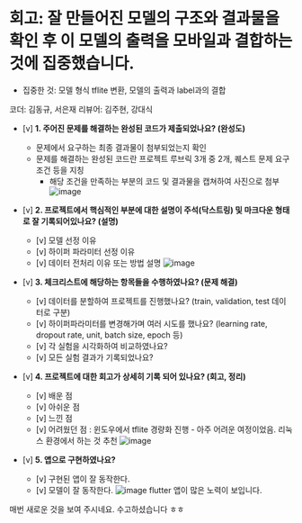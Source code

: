 # 회고: 잘 만들어진 모델의 구조와 결과물을 확인 후 이 모델의 출력을 모바일과 결합하는 것에 집중했습니다.
  * 집중한 것: 모델 형식 tflite 변환, 모델의 출력과 label과의 결합

코더: 김동규, 서은재
리뷰어: 김주현, 강대식

- [v]  **1. 주어진 문제를 해결하는 완성된 코드가 제출되었나요? (완성도)**
    - 문제에서 요구하는 최종 결과물이 첨부되었는지 확인
    - 문제를 해결하는 완성된 코드란 프로젝트 루브릭 3개 중 2개, 
    퀘스트 문제 요구조건 등을 지칭
        - 해당 조건을 만족하는 부분의 코드 및 결과물을 캡쳐하여 사진으로 첨부
    ![image](https://github.com/user-attachments/assets/dbcf40c1-a559-4539-8f79-564ca15497da)

- [v]  **2. 프로젝트에서 핵심적인 부분에 대한 설명이 주석(닥스트링) 및 마크다운 형태로 잘 기록되어있나요? (설명)**
    - [v]  모델 선정 이유
    - [v]  하이퍼 파라미터 선정 이유
    - [v]  데이터 전처리 이유 또는 방법 설명
      ![image](https://github.com/user-attachments/assets/c861c970-7795-4313-b36d-3f13243629f8)    

- [v]  **3. 체크리스트에 해당하는 항목들을 수행하였나요? (문제 해결)**
    - [v]  데이터를 분할하여 프로젝트를 진행했나요? (train, validation, test 데이터로 구분)
    - [v]  하이퍼파라미터를 변경해가며 여러 시도를 했나요? (learning rate, dropout rate, unit, batch size, epoch 등)
    - [v]  각 실험을 시각화하여 비교하였나요?
    - [v]  모든 실험 결과가 기록되었나요?

- [v]  **4. 프로젝트에 대한 회고가 상세히 기록 되어 있나요? (회고, 정리)**
    - [v]  배운 점
    - [v]  아쉬운 점
    - [v]  느낀 점
    - [v]  어려웠던 점 : 윈도우에서 tflite 경량화 진행 - 아주 어려운 여정이었음. 리눅스 환경에서 하는 것 추천
     ![image](https://github.com/user-attachments/assets/ba235912-6543-4f2d-a01e-af2c35a2afad)

- [v]  **5.  앱으로 구현하였나요?**
    - [v]  구현된 앱이 잘 동작한다.
    - [v]  모델이 잘 동작한다.
   ![image](https://github.com/user-attachments/assets/a5358ccd-6f52-4197-9ecb-2889ae7d6d8f)
    flutter 앱이 많은 노력이 보입니다.

매번 새로운 것을 보여 주시네요. 수고하셨습니다 ㅎㅎ
